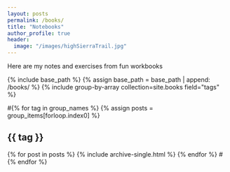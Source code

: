 ```yaml
---
layout: posts
permalink: /books/
title: "Notebooks"
author_profile: true
header:
  image: "/images/highSierraTrail.jpg"
---
```

Here are my notes and exercises from fun workbooks 

{% include base_path %}
{% assign base_path = base_path | append: /books/ %}
{% include group-by-array collection=site.books field="tags" %}

#{% for tag in group_names %}
  {% assign posts = group_items[forloop.index0] %}
  <h2 id="{{ tag | slugify }}" class="archive__subtitle">{{ tag }}</h2>
  {% for post in posts %}
    {% include archive-single.html %}
  {% endfor %}
#{% endfor %}
